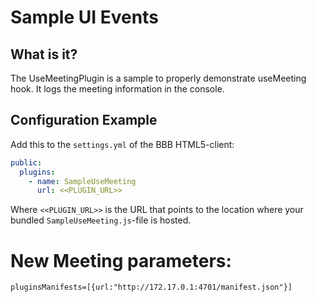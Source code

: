 # Sample UI Events

## What is it?

The UseMeetingPlugin is a sample to properly demonstrate useMeeting hook. It logs the meeting information in the console.

## Configuration Example

Add this to the `settings.yml` of the BBB HTML5-client:

```yaml
public:
  plugins:
    - name: SampleUseMeeting
      url: <<PLUGIN_URL>>
```

Where `<<PLUGIN_URL>>` is the URL that points to the location where your bundled `SampleUseMeeting.js`-file is hosted.


# New Meeting parameters:

```
pluginsManifests=[{url:"http://172.17.0.1:4701/manifest.json"}]
```
